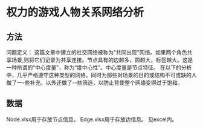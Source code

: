 # 权力的游戏人物关系网络分析
## 方法
问题定义：
这篇文章中建立的社交网络被称为“共同出现"网络。如果两个角色共享场景,则将它们记录为共享连接。节点具有的边越多，圆越大，标签越大。这是一种所谓的“中心度量"，称为“度中心性”。中心度量是节点特征。
在以下的分析中，几乎严格遵守这种类型的网络。同时为那些对场景的目的或结构不可或缺的人做了一-些补充。以外还做了--些筛选，以防止背使整个网络变得过于饱和。

## 数据
Node.xlsx用于存放节点信息。
Edge.xlsx用于存放边信息。
见excel内。
